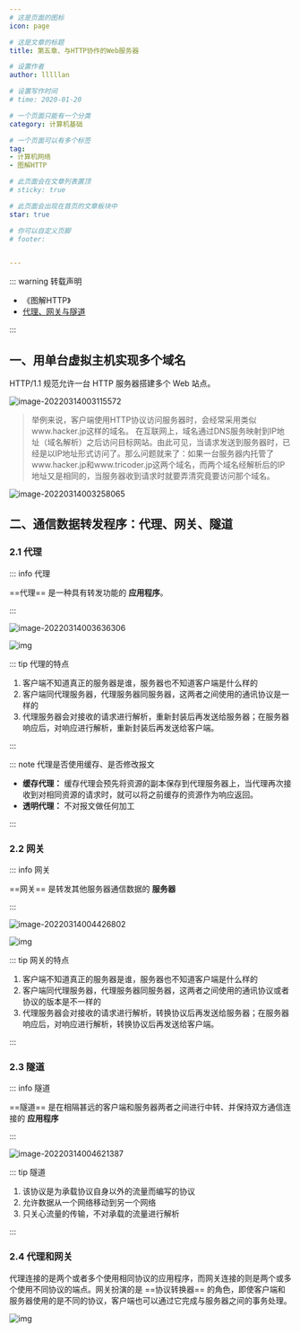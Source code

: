 ```yaml
---
# 这是页面的图标
icon: page

# 这是文章的标题
title: 第五章、与HTTP协作的Web服务器

# 设置作者
author: lllllan

# 设置写作时间
# time: 2020-01-20

# 一个页面只能有一个分类
category: 计算机基础

# 一个页面可以有多个标签
tag:
- 计算机网络
- 图解HTTP

# 此页面会在文章列表置顶
# sticky: true

# 此页面会出现在首页的文章板块中
star: true

# 你可以自定义页脚
# footer: 


---
```




::: warning 转载声明

- 《图解HTTP》 
- [代理、网关与隧道](https://blog.csdn.net/sjailjq/article/details/82287345)

:::



## 一、用单台虚拟主机实现多个域名

HTTP/1.1 规范允许一台 HTTP 服务器搭建多个 Web 站点。

![image-20220314003115572](README.assets/image-20220314003115572.png)



>  举例来说，客户端使用HTTP协议访问服务器时，会经常采用类似www.hacker.jp这样的域名。   在互联网上，域名通过DNS服务映射到IP地址（域名解析）之后访问目标网站。由此可见，当请求发送到服务器时，已经是以IP地址形式访问了。那么问题就来了：如果一台服务器内托管了www.hacker.jp和www.tricoder.jp这两个域名，而两个域名经解析后的IP地址又是相同的，当服务器收到请求时就要弄清究竟要访问那个域名。

![image-20220314003258065](README.assets/image-20220314003258065.png)



## 二、通信数据转发程序：代理、网关、隧道



### 2.1 代理



::: info 代理

==代理== 是一种具有转发功能的 **应用程序**。

:::

![image-20220314003636306](README.assets/image-20220314003636306.png)

![img](README.assets/70.png)

::: tip 代理的特点

1. 客户端不知道真正的服务器是谁，服务器也不知道客户端是什么样的
2. 客户端同代理服务器，代理服务器同服务器，这两者之间使用的通讯协议是一样的
3. 代理服务器会对接收的请求进行解析，重新封装后再发送给服务器；在服务器响应后，对响应进行解析，重新封装后再发送给客户端。

:::



::: note 代理是否使用缓存、是否修改报文

- **缓存代理：** 缓存代理会预先将资源的副本保存到代理服务器上，当代理再次接收到对相同资源的请求时，就可以将之前缓存的资源作为响应返回。
- **透明代理：** 不对报文做任何加工

:::



### 2.2 网关

::: info 网关

==网关== 是转发其他服务器通信数据的 **服务器**

:::

![image-20220314004426802](README.assets/image-20220314004426802.png)

![img](README.assets/70-16471902360702.png)



::: tip 网关的特点

1. 客户端不知道真正的服务器是谁，服务器也不知道客户端是什么样的
2. 客户端同代理服务器，代理服务器同服务器，这两者之间使用的通讯协议或者协议的版本是不一样的
3. 代理服务器会对接收的请求进行解析，转换协议后再发送给服务器；在服务器响应后，对响应进行解析，转换协议后再发送给客户端。

:::



### 2.3 隧道

::: info 隧道

==隧道== 是在相隔甚远的客户端和服务器两者之间进行中转、并保持双方通信连接的 **应用程序**

:::

![image-20220314004621387](README.assets/image-20220314004621387.png)



::: tip 隧道

1. 该协议是为承载协议自身以外的流量而编写的协议
2. 允许数据从一个网络移动到另一个网络
3. 只关心流量的传输，不对承载的流量进行解析

:::



### 2.4 代理和网关

代理连接的是两个或者多个使用相同协议的应用程序，而网关连接的则是两个或多个使用不同协议的端点。网关扮演的是 ==协议转换器== 的角色，即使客户端和服务器使用的是不同的协议，客户端也可以通过它完成与服务器之间的事务处理。

![img](README.assets/70-16471904081454.png)
